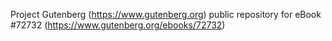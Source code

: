 Project Gutenberg (https://www.gutenberg.org) public repository
for eBook #72732 (https://www.gutenberg.org/ebooks/72732)
